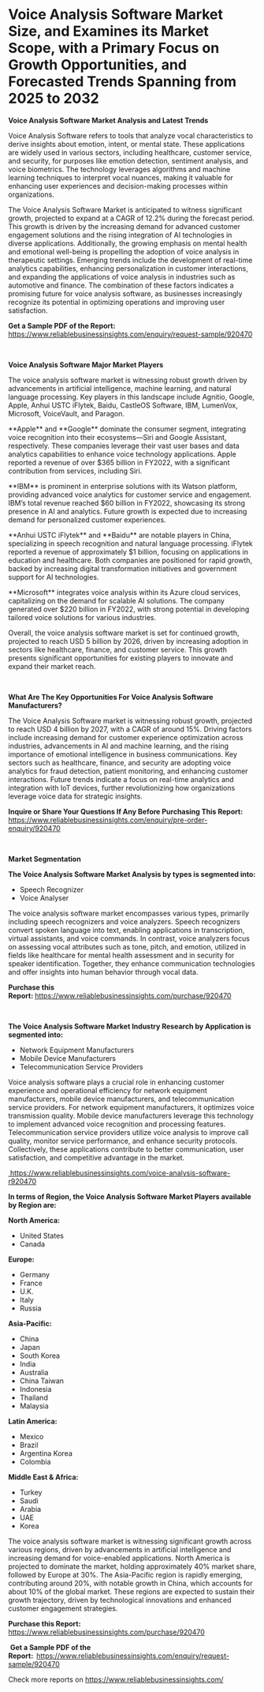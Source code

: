 <p><h1>Voice Analysis Software Market Size, and Examines its Market Scope, with a Primary Focus on Growth Opportunities, and Forecasted Trends Spanning from 2025 to 2032</h1></p><p><strong>Voice Analysis Software Market Analysis and Latest Trends</strong></p>
<p><p>Voice Analysis Software refers to tools that analyze vocal characteristics to derive insights about emotion, intent, or mental state. These applications are widely used in various sectors, including healthcare, customer service, and security, for purposes like emotion detection, sentiment analysis, and voice biometrics. The technology leverages algorithms and machine learning techniques to interpret vocal nuances, making it valuable for enhancing user experiences and decision-making processes within organizations.</p><p>The Voice Analysis Software Market is anticipated to witness significant growth, projected to expand at a CAGR of 12.2% during the forecast period. This growth is driven by the increasing demand for advanced customer engagement solutions and the rising integration of AI technologies in diverse applications. Additionally, the growing emphasis on mental health and emotional well-being is propelling the adoption of voice analysis in therapeutic settings. Emerging trends include the development of real-time analytics capabilities, enhancing personalization in customer interactions, and expanding the applications of voice analysis in industries such as automotive and finance. The combination of these factors indicates a promising future for voice analysis software, as businesses increasingly recognize its potential in optimizing operations and improving user satisfaction.</p></p>
<p><strong>Get a Sample PDF of the Report:&nbsp;</strong> <a href="https://www.reliablebusinessinsights.com/enquiry/request-sample/920470?utm_campaign=3253&utm_medium=2&utm_source=Github&utm_content=ia&utm_term=06032025&utm_id=voice-analysis-software">https://www.reliablebusinessinsights.com/enquiry/request-sample/920470</a></p>
<p>&nbsp;</p>
<p><strong>Voice Analysis Software Major Market Players</strong></p>
<p><p>The voice analysis software market is witnessing robust growth driven by advancements in artificial intelligence, machine learning, and natural language processing. Key players in this landscape include Agnitio, Google, Apple, Anhui USTC iFlytek, Baidu, CastleOS Software, IBM, LumenVox, Microsoft, VoiceVault, and Paragon.</p><p>**Apple** and **Google** dominate the consumer segment, integrating voice recognition into their ecosystems—Siri and Google Assistant, respectively. These companies leverage their vast user bases and data analytics capabilities to enhance voice technology applications. Apple reported a revenue of over $365 billion in FY2022, with a significant contribution from services, including Siri.</p><p>**IBM** is prominent in enterprise solutions with its Watson platform, providing advanced voice analytics for customer service and engagement. IBM’s total revenue reached $60 billion in FY2022, showcasing its strong presence in AI and analytics. Future growth is expected due to increasing demand for personalized customer experiences.</p><p>**Anhui USTC iFlytek** and **Baidu** are notable players in China, specializing in speech recognition and natural language processing. iFlytek reported a revenue of approximately $1 billion, focusing on applications in education and healthcare. Both companies are positioned for rapid growth, backed by increasing digital transformation initiatives and government support for AI technologies.</p><p>**Microsoft** integrates voice analysis within its Azure cloud services, capitalizing on the demand for scalable AI solutions. The company generated over $220 billion in FY2022, with strong potential in developing tailored voice solutions for various industries.</p><p>Overall, the voice analysis software market is set for continued growth, projected to reach USD 5 billion by 2026, driven by increasing adoption in sectors like healthcare, finance, and customer service. This growth presents significant opportunities for existing players to innovate and expand their market reach.</p></p>
<p>&nbsp;</p>
<p><strong>What Are The Key Opportunities For Voice Analysis Software Manufacturers?</strong></p>
<p><p>The Voice Analysis Software market is witnessing robust growth, projected to reach USD 4 billion by 2027, with a CAGR of around 15%. Driving factors include increasing demand for customer experience optimization across industries, advancements in AI and machine learning, and the rising importance of emotional intelligence in business communications. Key sectors such as healthcare, finance, and security are adopting voice analytics for fraud detection, patient monitoring, and enhancing customer interactions. Future trends indicate a focus on real-time analytics and integration with IoT devices, further revolutionizing how organizations leverage voice data for strategic insights.</p></p>
<p><strong>Inquire or Share Your Questions If Any Before Purchasing This Report:</strong> <a href="https://www.reliablebusinessinsights.com/enquiry/pre-order-enquiry/920470?utm_campaign=3253&utm_medium=2&utm_source=Github&utm_content=ia&utm_term=06032025&utm_id=voice-analysis-software">https://www.reliablebusinessinsights.com/enquiry/pre-order-enquiry/920470</a></p>
<p>&nbsp;</p>
<p><strong>Market Segmentation</strong></p>
<p><strong>The Voice Analysis Software Market Analysis by types is segmented into:</strong></p>
<p><ul><li>Speech Recognizer</li><li>Voice Analyser</li></ul></p>
<p><p>The voice analysis software market encompasses various types, primarily including speech recognizers and voice analyzers. Speech recognizers convert spoken language into text, enabling applications in transcription, virtual assistants, and voice commands. In contrast, voice analyzers focus on assessing vocal attributes such as tone, pitch, and emotion, utilized in fields like healthcare for mental health assessment and in security for speaker identification. Together, they enhance communication technologies and offer insights into human behavior through vocal data.</p></p>
<p><strong>Purchase this Report:&nbsp;</strong><a href="https://www.reliablebusinessinsights.com/purchase/920470?utm_campaign=3253&utm_medium=2&utm_source=Github&utm_content=ia&utm_term=06032025&utm_id=voice-analysis-software">https://www.reliablebusinessinsights.com/purchase/920470</a></p>
<p>&nbsp;</p>
<p><strong>The Voice Analysis Software Market Industry Research by Application is segmented into:</strong></p>
<p><ul><li>Network Equipment Manufacturers</li><li>Mobile Device Manufacturers</li><li>Telecommunication Service Providers</li></ul></p>
<p><p>Voice analysis software plays a crucial role in enhancing customer experience and operational efficiency for network equipment manufacturers, mobile device manufacturers, and telecommunication service providers. For network equipment manufacturers, it optimizes voice transmission quality. Mobile device manufacturers leverage this technology to implement advanced voice recognition and processing features. Telecommunication service providers utilize voice analysis to improve call quality, monitor service performance, and enhance security protocols. Collectively, these applications contribute to better communication, user satisfaction, and competitive advantage in the market.</p></p>
<p><a href="https://www.reliablebusinessinsights.com/voice-analysis-software-r920470?utm_campaign=3253&utm_medium=2&utm_source=Github&utm_content=ia&utm_term=06032025&utm_id=voice-analysis-software">&nbsp;https://www.reliablebusinessinsights.com/voice-analysis-software-r920470</a></p>
<p><strong>In terms of Region, the Voice Analysis Software Market Players available by Region are:</strong></p>
<p>
    <p> <strong> North America: </strong>
        <ul>
            <li>United States</li>
            <li>Canada</li>
        </ul>
        </p> 
    <p> <strong> Europe: </strong>
        <ul>
            <li>Germany</li>
            <li>France</li>
            <li>U.K.</li>
            <li>Italy</li>
            <li>Russia</li>
        </ul>
        </p> 
    <p> <strong> Asia-Pacific: </strong>
        <ul>
            <li>China</li>
            <li>Japan</li>
            <li>South Korea</li>
            <li>India</li>
            <li>Australia</li>
            <li>China Taiwan</li>
            <li>Indonesia</li>
            <li>Thailand</li>
            <li>Malaysia</li>
        </ul>
        </p> 
    <p> <strong> Latin America: </strong>
        <ul>
            <li>Mexico</li>
            <li>Brazil</li>
            <li>Argentina Korea</li>
            <li>Colombia</li>
        </ul>
        </p> 
    <p> <strong> Middle East & Africa: </strong>
        <ul>
            <li>Turkey</li>
            <li>Saudi</li>
            <li>Arabia</li>
            <li>UAE</li>
            <li>Korea</li>
        </ul>
    </p>
    </p>
<p><p>The voice analysis software market is witnessing significant growth across various regions, driven by advancements in artificial intelligence and increasing demand for voice-enabled applications. North America is projected to dominate the market, holding approximately 40% market share, followed by Europe at 30%. The Asia-Pacific region is rapidly emerging, contributing around 20%, with notable growth in China, which accounts for about 10% of the global market. These regions are expected to sustain their growth trajectory, driven by technological innovations and enhanced customer engagement strategies.</p></p>
<p><strong>Purchase this Report: </strong><a href="https://www.reliablebusinessinsights.com/purchase/920470?utm_campaign=3253&utm_medium=2&utm_source=Github&utm_content=ia&utm_term=06032025&utm_id=voice-analysis-software">https://www.reliablebusinessinsights.com/purchase/920470</a></p>
<p>&nbsp;<strong>Get a Sample PDF of the Report:&nbsp;&nbsp;</strong><a href="https://www.reliablebusinessinsights.com/enquiry/request-sample/920470?utm_campaign=3253&utm_medium=2&utm_source=Github&utm_content=ia&utm_term=06032025&utm_id=voice-analysis-software">https://www.reliablebusinessinsights.com/enquiry/request-sample/920470</a></p>
<p><strong></strong></p>
<p>Check more reports on <a href="https://www.reliablebusinessinsights.com/?utm_campaign=3253&utm_medium=2&utm_source=Github&utm_content=ia&utm_term=06032025&utm_id=voice-analysis-software">https://www.reliablebusinessinsights.com/</a></p>